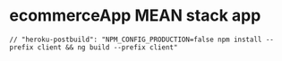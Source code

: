 # ecommerceApp MEAN stack app


    // "heroku-postbuild": "NPM_CONFIG_PRODUCTION=false npm install --prefix client && ng build --prefix client"


